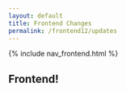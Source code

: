 ```yaml
---
layout: default
title: Frontend Changes
permalink: /frontend12/updates
---
```


{% include nav_frontend.html %}

## Frontend!
